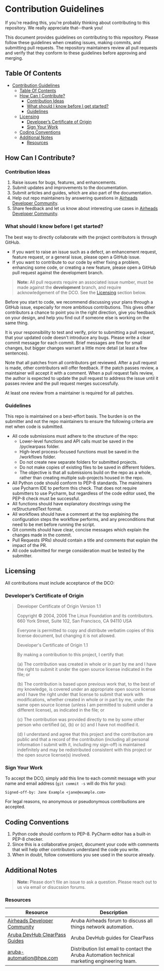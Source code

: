 # Contribution Guidelines

If you're reading this, you're probably thinking about contributing to this
repository. We really appreciate that--thank you!

This document provides guidelines on contributing to this repository. Please
follow these guidelines when creating issues, making commits, and submitting
pull requests. The repository maintainers review all pull requests and verify
that they conform to these guidelines before approving and merging.

## Table Of Contents

- [Contribution Guidelines](#contribution-guidelines)
  - [Table Of Contents](#table-of-contents)
  - [How Can I Contribute?](#how-can-i-contribute)
    - [Contribution Ideas](#contribution-ideas)
    - [What should I know before I get started?](#what-should-i-know-before-i-get-started)
    - [Guidelines](#guidelines)
  - [Licensing](#licensing)
    - [Developer’s Certificate of Origin](#developers-certificate-of-origin)
    - [Sign Your Work](#sign-your-work)
  - [Coding Conventions](#coding-conventions)
  - [Additional Notes](#additional-notes)
    - [Resources](#resources)

## How Can I Contribute?

### Contribution Ideas

1. Raise issues for bugs, features, and enhancements.
1. Submit updates and improvements to the documentation.
1. Submit articles and guides, which are also part of the documentation.
1. Help out repo maintainers by answering questions in
   [Airheads Developer Community][airheads-link].
1. Share feedback and let us know about interesting use cases in
   [Airheads Developer Community][airheads-link].

### What should I know before I get started?

The best way to directly collaborate with the project contributors is through
GitHub.

- If you want to raise an issue such as a defect, an enhancement request,
  feature request, or a general issue, please open a GitHub issue.
- If you want to contribute to our code by either fixing a problem, enhancing
  some code, or creating a new feature, please open a GitHub pull request
  against the development branch.

> **Note:** All pull requests require an associated issue number, must be made
> against the **development** branch, and require acknowledgement of the DCO.
> See the [Licensing](#licensing) section below.

Before you start to code, we recommend discussing your plans through a GitHub
issue, especially for more ambitious contributions. This gives other
contributors a chance to point you in the right direction, give you feedback
on your design, and help you find out if someone else is working on the same
thing.

It is your responsibility to test and verify, prior to submitting a pull
request, that your updated code doesn't introduce any bugs. Please write a
clear commit message for each commit. Brief messages are fine for small
changes, but bigger changes warrant a little more detail (at least a few
sentences).

Note that all patches from all contributors get reviewed. After a pull request
is made, other contributors will offer feedback. If the patch passes review, a
maintainer will accept it with a comment. When a pull request fails review, the
author is expected to update the pull request to address the issue until it
passes review and the pull request merges successfully.

At least one review from a maintainer is required for all patches.

### Guidelines

This repo is maintained on a best-effort basis. The burden is on the submitter
and not the repo maintainers to ensure the following criteria are met when code
is submitted.

- All code submissions must adhere to the structure of the repo:
  - Lower-level functions and API calls must be saved in the /pyclearpass folder.
  - High-level process-focused functions must be saved in the /workflows folder.
  - Do not create new separate folders for submitted projects.
  - Do not make copies of existing files to be saved in different folders.
  - The objective is that all submissions build on the repo as a whole, rather
    than creating multiple sub-projects housed in the repo.
- All Python code should conform to PEP-8 standards. The maintainers use
  Pycharm IDE to perform this check. That does not require submitters to use
  Pycharm, but regardless of the code editor used, the PEP-8 check must be
  successful.
- All functions should have explanatory docstrings using the reStructuredText
  format.
- All workflows should have a comment at the top explaining the configuration
  steps the workflow performs, and any preconditions that need to be met
  before running the script.
- Git commits should have clear, concise messages which explain the
  changes made in the commit.
- Pull Requests (PRs) should contain a title and comments that explain the
  impact of the PR.
- All code submitted for merge consideration must be tested by the submitter.

## Licensing

All contributions must include acceptance of the DCO:

### Developer’s Certificate of Origin

> Developer Certificate of Origin Version 1.1
>
> Copyright © 2004, 2006 The Linux Foundation and its contributors. 660
> York Street, Suite 102, San Francisco, CA 94110 USA
>
> Everyone is permitted to copy and distribute verbatim copies of this
> license document, but changing it is not allowed.
>
> Developer's Certificate of Origin 1.1
>
> By making a contribution to this project, I certify that:
>
> (a) The contribution was created in whole or in part by me and I have
> the right to submit it under the open source license indicated in the
> file; or
>
> (b) The contribution is based upon previous work that, to the best of my
> knowledge, is covered under an appropriate open source license and I
> have the right under that license to submit that work with
> modifications, whether created in whole or in part by me, under the same
> open source license (unless I am permitted to submit under a different
> license), as indicated in the file; or
>
> (c) The contribution was provided directly to me by some other person
> who certified (a), (b) or (c) and I have not modified it.
>
> (d) I understand and agree that this project and the contribution are
> public and that a record of the contribution (including all personal
> information I submit with it, including my sign-off) is maintained
> indefinitely and may be redistributed consistent with this project or
> the open source license(s) involved.

### Sign Your Work

To accept the DCO, simply add this line to each commit message with your
name and email address (`git commit -s` will do this for you):

```text
Signed-off-by: Jane Example <jane@example.com>
```

For legal reasons, no anonymous or pseudonymous contributions are
accepted.

## Coding Conventions

1. Python code should conform to PEP-8. PyCharm editor has a built-in PEP-8
   checker.
1. Since this is a collaborative project, document your code with comments that
   will help other contributors understand the code you write.
1. When in doubt, follow conventions you see used in the source already.

## Additional Notes

> **Note:** Please don't file an issue to ask a question. Please reach out to
> us via email or disucssion forums.

### Resources

| Resource | Description |
| --- | --- |
| [Airheads Developer Community][airheads-link] | Aruba Airheads forum to discuss all things network automation. |
| [Aruba DevHub ClearPass Guides][devhub-link]| Aruba DevHub guides for ClearPass |
| [aruba-automation@hpe.com][email-link] | Distribution list email to contact the Aruba Automation technical marketing engineering team. |

[airheads-link]: https://community.arubanetworks.com/t5/Developer-Community/bd-p/DeveloperCommunity
[devhub-link]: https://developer.arubanetworks.com/aruba-cppm/docs
[email-link]: mailto:aruba-automation@hpe.com
